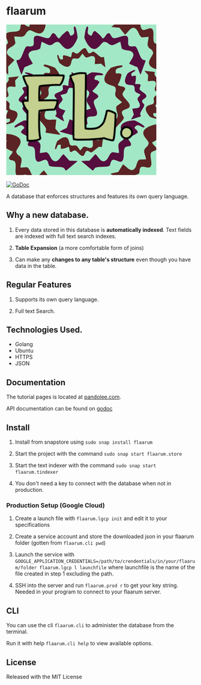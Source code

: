 # flaarum

![Flaarum Logo](https://github.com/bankole7782/flaarum/raw/master/flaarum-logo.png "Flaarum logo")

[![GoDoc](https://godoc.org/github.com/bankole7782/flaarum?status.svg)](https://godoc.org/github.com/bankole7782/flaarum)

A database that enforces structures and features its own query language.


## Why a new database.

1.	Every data stored in this database is **automatically indexed**. Text fields are indexed with full text search indexes.

2.	**Table Expansion** (a more comfortable form of joins)

3.	Can make any **changes to any table's structure** even though you have data in the table.


## Regular Features

1.  Supports its own query language.

2.	Full text Search.


## Technologies Used.

* Golang
* Ubuntu
* HTTPS
* JSON


## Documentation

The tutorial pages is located at [pandolee.com](https://pandolee.com/flaarumtuts/intro).

API documentation can be found on [godoc](https://godoc.org/github.com/bankole7782/flaarum)


## Install

1.	Install from snapstore using `sudo snap install flaarum`

2.	Start the project with the command `sudo snap start flaarum.store`

3.	Start the text indexer with the command `sudo snap start flaarum.tindexer`

4.	You don't need a key to connect with the database when not in production.


### Production Setup (Google Cloud)

1.	Create a launch file with `flaarum.lgcp init` and edit it to your specifications

2.	Create a service account and store the downloaded json in your flaarum folder (gotten from `flaarum.cli pwd`)

3.	Launch the service with `GOOGLE_APPLICATION_CREDENTIALS=/path/to/crendentials/in/your/flaarum/folder flaarum.lgcp l launchfile`
    where launchfile is the name of the file created in step 1 excluding the path.

4.	SSH into the server and run `flaarum.prod r` to get your key string. Needed in your program to connect to your flaarum server.


## CLI

You can use the cli `flaarum.cli` to administer the database from the terminal. 

Run it with help `flaarum.cli help` to view available options.


## License

Released with the MIT License